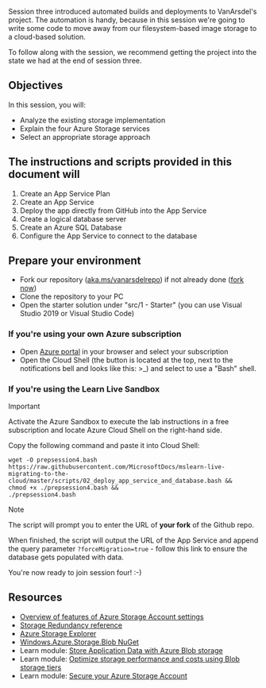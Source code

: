Session three introduced automated builds and deployments to VanArsdel's project. The automation is handy, because in this session we're going to 
write some code to move away from our filesystem-based image storage to a cloud-based solution. 

To follow along with the session, we recommend getting the project into the state we had at the end of session three.

## Objectives

In this session, you will:

- Analyze the existing storage implementation
- Explain the four Azure Storage services
- Select an appropriate storage approach

## The instructions and scripts provided in this document will

1. Create an App Service Plan
1. Create an App Service
1. Deploy the app directly from GitHub into the App Service
1. Create a logical database server
1. Create an Azure SQL Database
1. Configure the App Service to connect to the database

## Prepare your environment

- Fork our repository ([aka.ms/vanarsdelrepo](https://aka.ms/vanarsdelrepo)) if not already done ([fork now](https://github.com/MicrosoftDocs/mslearn-live-migrating-to-the-cloud/fork))
- Clone the repository to your PC
- Open the starter solution under "src/1 - Starter" (you can use Visual Studio 2019 or Visual Studio Code)

### If you're using your own Azure subscription

- Open [Azure portal](https://portal.azure.com) in your browser and select your subscription
- Open the Cloud Shell (the button is located at the top, next to the notifications bell and looks like this: >_) and select to use a "Bash" shell.

### If you're using the Learn Live Sandbox

> [!IMPORTANT]
> Activate the Azure Sandbox to execute the lab instructions in a free subscription and locate Azure Cloud Shell on the right-hand side.

Copy the following command and paste it into Cloud Shell:

```azurecli
wget -O prepsession4.bash https://raw.githubusercontent.com/MicrosoftDocs/mslearn-live-migrating-to-the-cloud/master/scripts/02_deploy_app_service_and_database.bash &&
chmod +x ./prepsession4.bash &&
./prepsession4.bash
```

> [!NOTE]
> The script will prompt you to enter the URL of **your fork** of the Github repo.

When finished, the script will output the URL of the App Service and append the query parameter `?forceMigration=true` - follow this link to ensure the database gets populated with data.

You're now ready to join session four! :-)

## Resources

- [Overview of features of Azure Storage Account settings](/azure/storage/common/storage-introduction#types-of-storage-accounts)
- [Storage Redundancy reference](/azure/storage/common/storage-redundancy)
- [Azure Storage Explorer](https://azure.microsoft.com/features/storage-explorer/)
- [Windows.Azure.Storage.Blob NuGet](https://www.nuget.org/packages/Microsoft.Azure.Storage.Blob/)
- Learn module: [Store Application Data with Azure Blob storage](/training/modules/store-app-data-with-azure-blob-storage/)
- Learn module: [Optimize storage performance and costs using Blob storage tiers](/training/modules/optimize-archive-costs-blob-storage/)
- Learn module: [Secure your Azure Storage Account](/training/modules/secure-azure-storage-account/)
